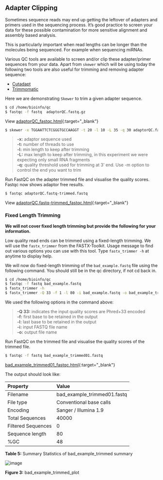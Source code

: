 ## Adapter Clipping

Sometimes sequence reads may end up getting the leftover of adapters and
primers used in the sequencing process. It’s good practice to screen
your data for these possible contamination for more sensitive alignment
and assembly based analysis.

This is particularly important when read lengths can be longer than the
molecules being sequenced. For example when sequencing miRNAs.

Various QC tools are available to screen and/or clip these
adapter/primer sequences from your data. Apart from `skewer` which will be
using today the following two tools are also useful for trimming and
removing adapter sequence:

- [Cutadapt](https://cutadapt.readthedocs.io/en/stable/)
- [Trimmomatic](http://www.usadellab.org/cms/?page=trimmomatic)


Here we are demonstrating `Skewer` to trim a given adapter sequence.

```bash
$ cd /home/bioinfo/qc
$ fastqc -f fastq  adaptorQC.fastq.gz
```
View [adaptorQC_fastqc.html](repo:results/adaptorQC_fastqc.html){:target="_blank"}

```bash
$ skewer -x TGGAATTCTCGGGTGCCAAGGT -t 20 -l 10 -L 35 -q 30 adaptorQC.fastq.gz
```

> **-x:** adaptor sequence used  
> **-t:** number of threads to use  
> **-l:** min length to keep after trimming  
> **-L:** max length to keep after trimming, in this experiment we were expecting only small RNA fragments  
> **-q:** quality threshold used for trimming at 3’ end. Use -m option to control the end you want to trim  

Run FastQC on the adapter trimmed file and visualise the quality scores.
Fastqc now shows adaptor free results.

```bash
$ fastqc adaptorQC.fastq-trimmed.fastq
```

View [adaptorQC.fastq-trimmed_fastqc.html](repo:results/adaptorQC.fastq-trimmed_fastqc.html){:target="_blank"}


### Fixed Length Trimming

**We will not cover fixed length trimming but provide the following for
your information.**

Low quality read ends can be trimmed using a
fixed-length trimming. We will use the `fastx_trimmer` from the
FASTX-Toolkit. Usage message to find out various options you can use
with this tool. Type `fastx_trimmer -h` at anytime to display help.

We will now do fixed-length trimming of the `bad_example.fastq` file
using the following command. You should still be in the qc directory, if
not cd back in.

```bash
$ cd /home/bioinfo/qc
$ fastqc -f fastq bad_example.fastq
$ fastx_trimmer -h
$ fastx_trimmer -Q 33 -f 1 -l 80 -i bad_example.fastq -o bad_example_trimmed01.fastq
```

We used the following options in the command above:

> **-Q 33:** indicates the input quality scores are Phred+33 encoded  
> **-f:** first base to be retained in the output  
> **-l:** last base to be retained in the output  
> **-i:** input FASTQ file name  
> **-o:** output file name  

Run FastQC on the trimmed file and visualise the quality scores of the
trimmed file.

```bash
$ fastqc -f fastq bad_example_trimmed01.fastq
```

[bad_example_trimmed01_fastqc.html](repo:results/bad_example_trimmed01_fastqc.html){:target="_blank"}

The output should look like:

Property  | Value        
:----------|:-------------
Filename | bad_example_trimmed01.fastq
File type | Conventional base calls
Encoding | Sanger / Illumina 1.9
Total Sequences | 40000
Filtered Sequences | 0
Sequence length | 80
%GC | 48

**Table 5:** Summary Statistics of bad_example_trimmed summary

![image](repo:images/bad_example_trimmed_to_80bp.png "reaaaaaa")

**Figure 3:** bad_example_trimmed_plot
